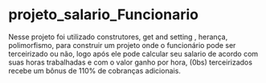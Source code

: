 # projeto_salario_Funcionario
Nesse projeto foi utilizado construtores, get and setting , herança, polimorfismo, para construir um projeto onde o funcionário pode ser terceirizado ou não, logo após ele pode calcular seu salario de acordo com suas horas trabalhadas e com o valor ganho por hora, (0bs) terceirizados recebe um bônus de 110% de cobranças adicionais.
